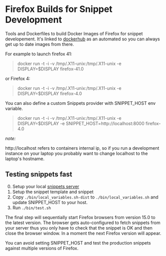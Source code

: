 Firefox Builds for Snippet Development
======================================

Tools and Dockerfiles to build Docker Images of Firefox for snippet
developement. It's linked to
[dockerhub](https://hub.docker.com/r/giorgos/fx-docker/) as an
automated so you can always get up to date images from there.

For example to launch firefox 41:

> docker run -t -i -v /tmp/.X11-unix:/tmp/.X11-unix -e DISPLAY=$DISPLAY firefox-41.0

or Firefox 4:

> docker run -t -i -v /tmp/.X11-unix:/tmp/.X11-unix -e DISPLAY=$DISPLAY firefox-4.0

You can also define a custom Snippets provider with SNIPPET_HOST env variable.

> docker run -t -i -v /tmp/.X11-unix:/tmp/.X11-unix -e DISPLAY=$DISPLAY -e SNIPPET_HOST=http://localhost:8000 firefox-4.0

  *note:*

  http://localhost refers to containers internal ip, so if you run a
  development instance on your laptop you probably want to change
  localhost to the laptop's hostname.


## Testing snippets fast

0. Setup your local [snippets server](https://github.com/mozilla/snippets-service/)
1. Setup the snippet template and snippet
2. Copy `./bin/local_variables.sh-dist` to `./bin/local_variables.sh`
and update SNIPPET_HOST to your host.
3. Run `./bin/test.sh`

The final step will sequentially start Firefox browsers from version
15.0 to the latest version. The browser gets auto-configured to fetch
snippets from your server thus you only have to check that the snippet
is OK and then close the browser window. In a moment the next Firefox
version will appear.

You can avoid setting SNIPPET_HOST and test the production snippets
against multiple versions of Firefox.
